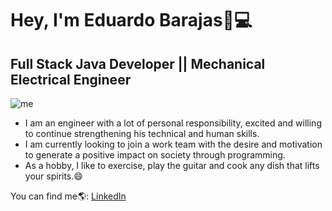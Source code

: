 
# Hey, I'm Eduardo Barajas👋💻
## Full Stack Java Developer || Mechanical Electrical Engineer

![me](https://raw.githubusercontent.com/lalobarajasp/portfolio/main/scr/banner_red.png)

- I am an engineer with a lot of personal responsibility, excited and willing to continue strengthening his technical and human skills.
- I am currently looking to join a work team with the desire and motivation to generate a positive impact on society through programming.
- As a hobby, I like to exercise, play the guitar and cook any dish that lifts your spirits.😄



You can find me🌎:
[LinkedIn](https://www.linkedin.com/in/lalobarajasp/)

